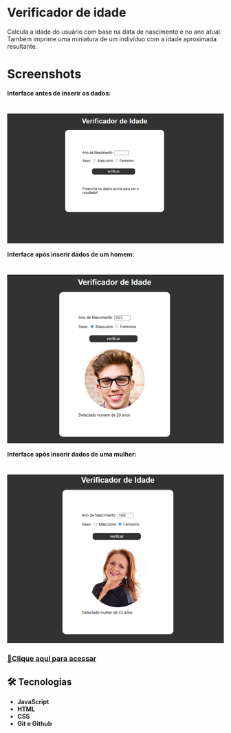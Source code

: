 # Verificador de idade
Calcula a idade do usuário com base na data de nascimento e no ano atual. Também imprime uma miniatura
de um indivíduo com a idade aproximada resultante.

# Screenshots
<strong>Interface antes de inserir os dados:<strong>
#
![preview](./.github/preview.png)

<strong>Interface após inserir dados de um homem:<strong>
#
![preview](./.github/preview2.PNG)

<strong> Interface após inserir dados de uma mulher:<strong>
#
![preview](./.github/preview3.PNG)

### [🔗Clique aqui para acessar](https://tiagow-san.github.io/Verificador-de-idade/)

## 🛠 Tecnologias

- JavaScript
- HTML
- CSS
- Git e Github
